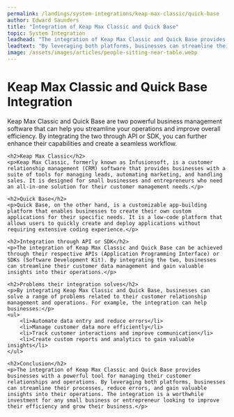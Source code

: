 ```yaml
---
permalink: /landings/system-integrations/keap-max-classic/quick-base
author: Edward Saunders
title: "Integration of Keap Max Classic and Quick Base"
topic: System Integration
leadhead: "The integration of Keap Max Classic and Quick Base provides businesses with a powerful tool for managing their customer relationships and operations"
leadtext: "By leveraging both platforms, businesses can streamline their processes, reduce errors, and gain valuable insights into their operations. The integration is a worthwhile investment for any small business or entrepreneur looking to improve their efficiency and grow their business."
image: /assets/images/articles/people-sitting-near-table.webp
---
```

<div class="arttext">	<h1>Keap Max Classic and Quick Base Integration</h1>
	<p>Keap Max Classic and Quick Base are two powerful business management software that can help you streamline your operations and improve overall efficiency. By integrating the two through API or SDK, you can further enhance their capabilities and create a seamless workflow.</p>

	<h2>Keap Max Classic</h2>
	<p>Keap Max Classic, formerly known as Infusionsoft, is a customer relationship management (CRM) software that provides businesses with a suite of tools for managing leads, automating marketing, and handling sales. It is designed for small businesses and entrepreneurs who need an all-in-one solution for their customer management needs.</p>

	<h2>Quick Base</h2>
	<p>Quick Base, on the other hand, is a customizable app-building platform that enables businesses to create their own custom applications for their specific needs. It is a low-code platform that allows users to quickly create and deploy applications without requiring extensive coding experience.</p>

	<h2>Integration through API or SDK</h2>
	<p>The integration of Keap Max Classic and Quick Base can be achieved through their respective APIs (Application Programming Interface) or SDKs (Software Development Kit). By integrating the two, businesses can streamline their customer data management and gain valuable insights into their operations.</p>

	<h2>Problems their integration solves</h2>
	<p>By integrating Keap Max Classic and Quick Base, businesses can solve a range of problems related to their customer relationship management and operations. For example, the integration can help businesses:</p>
	<ul>
		<li>Automate data entry and reduce errors</li>
		<li>Manage customer data more efficiently</li>
		<li>Track customer interactions and improve communication</li>
		<li>Create custom reports and analytics to gain valuable insights</li>
	</ul>

	<h2>Conclusion</h2>
	<p>The integration of Keap Max Classic and Quick Base provides businesses with a powerful tool for managing their customer relationships and operations. By leveraging both platforms, businesses can streamline their processes, reduce errors, and gain valuable insights into their operations. The integration is a worthwhile investment for any small business or entrepreneur looking to improve their efficiency and grow their business.</p>
</div>